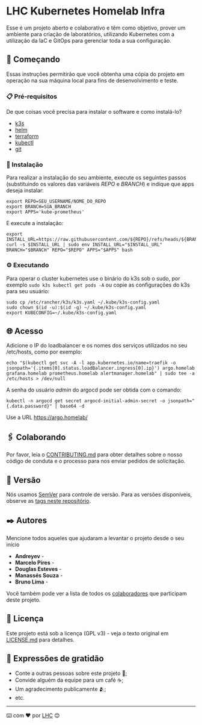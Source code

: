 # LHC Kubernetes Homelab Infra

Esse é um projeto aberto e colaborativo e têm como objetivo, prover um ambiente para criação de laboratórios, utilizando Kubernetes com a utilização da IaC e GitOps
para gerenciar toda a sua configuração.

## 🚀 Começando

Essas instruções permitirão que você obtenha uma cópia do projeto em operação na sua máquina local para fins de desenvolvimento e teste.

### 📋 Pré-requisitos

De que coisas você precisa para instalar o software e como instalá-lo?
- [k3s](https://docs.k3s.io/quick-start#install-script)
- [helm](https://helm.sh/docs/intro/install/#from-script)
- [terraform](https://developer.hashicorp.com/terraform/install?product_intent=terraform#linux)
- [kubectl](https://kubernetes.io/pt-br/docs/tasks/tools/install-kubectl-linux/#instale-o-bin%C3%A1rio-kubectl-no-linux-usando-o-curl)
- [git](https://git-scm.com/downloads)


### 🔧 Instalação

Para realizar a instalação do seu ambiente, execute os seguintes passos (substituindo os valores das variáveis *REPO* e *BRANCH*) e indique que apps deseja instalar:

```
export REPO=SEU_USERNAME/NOME_DO_REPO
export BRANCH=SUA_BRANCH
export APPS='kube-prometheus'
```

E execute a instalação:
```
export INSTALL_URL=https://raw.githubusercontent.com/${REPO}/refs/heads/${BRANCH}/install.sh
curl -s $INSTALL_URL | sudo env INSTALL_URL="$INSTALL_URL" BRANCH="$BRANCH" REPO="$REPO" APPS="$APPS" bash
```

### ⚙️  Executando

Para operar o cluster kubernetes use o binário do k3s sob o sudo, por exemplo `sudo k3s kubectl get pods -A` ou copie as configurações do k3s para seu usuário:

```
sudo cp /etc/rancher/k3s/k3s.yaml ~/.kube/k3s-config.yaml
sudo chown $(id -u):$(id -g) ~/.kube/k3s-config.yaml
export KUBECONFIG=~/.kube/k3s-config.yaml
```

## 🌐 Acesso

Adicione o IP do loadbalancer e os nomes dos serviços utilizados no seu /etc/hosts, como por exemplo:
```
echo "$(kubectl get svc -A -l app.kubernetes.io/name=traefik -o jsonpath='{.items[0].status.loadBalancer.ingress[0].ip}') argo.homelab grafana.homelab prometheus.homelab alertmanager.homelab" | sudo tee -a /etc/hosts > /dev/null
```

A senha do usuário *admin* do argocd pode ser obtida com o comando:
```
kubectl -n argocd get secret argocd-initial-admin-secret -o jsonpath="{.data.password}" | base64 -d
```

Use a URL https://argo.homelab/

## 🖇️ Colaborando

Por favor, leia o [CONTRIBUTING.md](https://github.com/lhc/infra/blob/main/CONTRIBUTING.md) para obter detalhes sobre o nosso código de conduta e o processo para nos enviar pedidos de solicitação.

## 📌 Versão

Nós usamos [SemVer](http://semver.org/) para controle de versão. Para as versões disponíveis, observe as [tags neste repositório](https://github.com/suas/tags/do/projeto).

## ✒️ Autores

Mencione todos aqueles que ajudaram a levantar o projeto desde o seu início

* **Andreyev** -
* **Marcelo Pires** -
* **Douglas Esteves** -
* **Manassés Souza** -
* **Bruno Lima** -

Você também pode ver a lista de todos os [colaboradores](https://github.com/lhc/infra/graphs/contributors) que participam deste projeto.

## 📄 Licença

Este projeto está sob a licença (GPL v3) - veja o texto original em [LICENSE.md](https://github.com/lhc/infra/LICENSE.md) para detalhes.

## 🎁 Expressões de gratidão

* Conte a outras pessoas sobre este projeto 📢;
* Convide alguém da equipe para um café ☕;
* Um agradecimento publicamente 🫂;
* etc.


---
⌨️ com ❤️ por [LHC](https://lhc.net.br/) 😊

